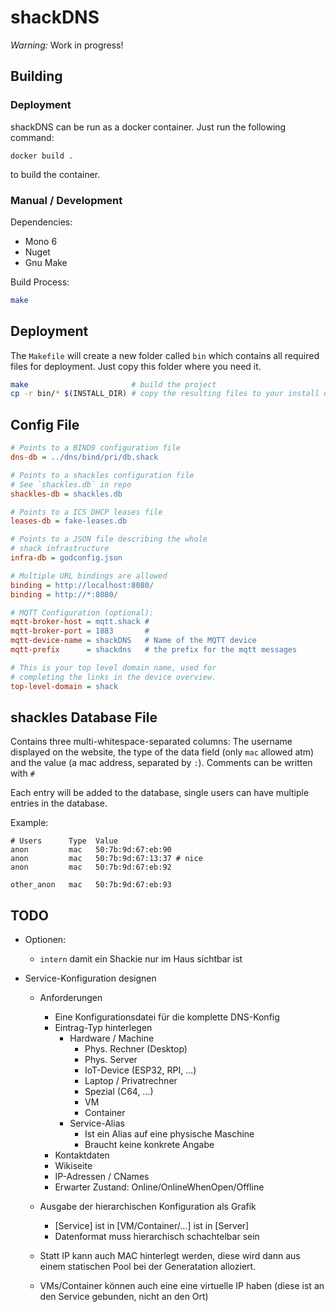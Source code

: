# shackDNS

*Warning:* Work in progress!

## Building

### Deployment

shackDNS can be run as a docker container. Just run the following command:
```
docker build .
```
to build the container.

### Manual / Development

Dependencies:

- Mono 6
- Nuget
- Gnu Make

Build Process:

```sh
make
```

## Deployment

The `Makefile` will create a new folder called `bin` which contains all required files for deployment. Just copy this folder where you need it.

```sh
make                       # build the project
cp -r bin/* $(INSTALL_DIR) # copy the resulting files to your install destination
```

## Config File

```cfg
# Points to a BIND9 configuration file
dns-db = ../dns/bind/pri/db.shack

# Points to a shackles configuration file
# See `shackles.db` in repo
shackles-db = shackles.db

# Points to a ICS DHCP leases file
leases-db = fake-leases.db

# Points to a JSON file describing the whole
# shack infrastructure
infra-db = godconfig.json

# Multiple URL bindings are allowed
binding = http://localhost:8080/
binding = http://*:8080/

# MQTT Configuration (optional):
mqtt-broker-host = mqtt.shack # 
mqtt-broker-port = 1883       #
mqtt-device-name = shackDNS   # Name of the MQTT device
mqtt-prefix      = shackdns   # the prefix for the mqtt messages

# This is your top level domain name, used for
# completing the links in the device overview.
top-level-domain = shack
```

## shackles Database File

Contains three multi-whitespace-separated columns:
The username displayed on the website, the type of the data field (only `mac` allowed atm) and the value (a mac address, separated by `:`).
Comments can be written with `#`

Each entry will be added to the database, single users can have multiple entries in the database.

Example:
```
# Users      Type  Value
anon         mac   50:7b:9d:67:eb:90
anon         mac   50:7b:9d:67:13:37 # nice
anon         mac   50:7b:9d:67:eb:92

other_anon   mac   50:7b:9d:67:eb:93
```

## TODO

- Optionen:
  - `intern` damit ein Shackie nur im Haus sichtbar ist

- Service-Konfiguration designen
  - Anforderungen
    - Eine Konfigurationsdatei für die komplette DNS-Konfig
    - Eintrag-Typ hinterlegen
      - Hardware / Machine
        - Phys. Rechner (Desktop)
        - Phys. Server
        - IoT-Device (ESP32, RPI, …)
        - Laptop / Privatrechner
        - Spezial (C64, …)
        - VM
        - Container
      - Service-Alias
        - Ist ein Alias auf eine physische Maschine
        - Braucht keine konkrete Angabe
    - Kontaktdaten
    - Wikiseite
    - IP-Adressen / CNames
    - Erwarter Zustand: Online/OnlineWhenOpen/Offline
  - Ausgabe der hierarchischen Konfiguration als Grafik
    - [Service] ist in [VM/Container/…] ist in [Server]
    - Datenformat muss hierarchisch schachtelbar sein

  - Statt IP kann auch MAC hinterlegt werden, diese wird dann
    aus einem statischen Pool bei der Generatation alloziert.

  - VMs/Container können auch eine eine virtuelle IP haben
    (diese ist an den Service gebunden, nicht an den Ort)
    